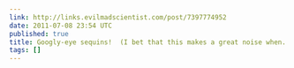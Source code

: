 ```yaml
---
link: http://links.evilmadscientist.com/post/7397774952
date: 2011-07-08 23:54 UTC
published: true
title: Googly-eye sequins!  (I bet that this makes a great noise when...
tags: []
---
```



